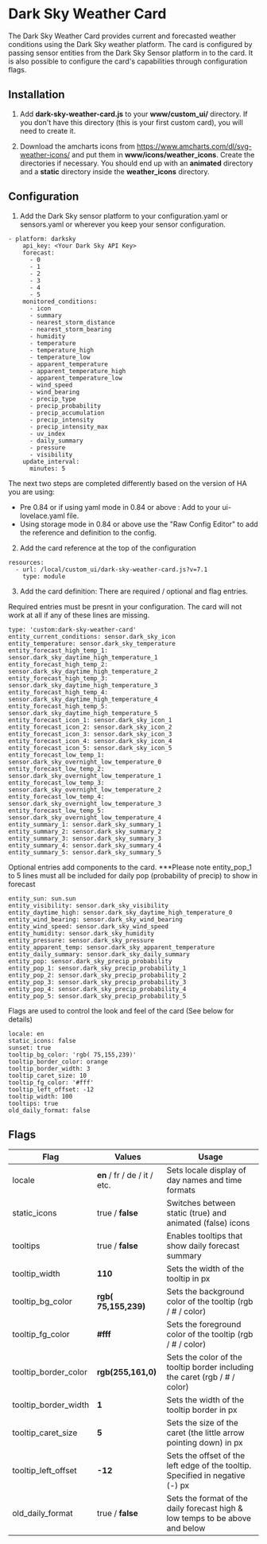 # Dark Sky Weather Card

The Dark Sky Weather Card provides current and forecasted weather conditions using the Dark Sky weather platform. The card 
is configured by passing sensor entities from the Dark Sky Sensor platform in to the card.  It is also possible to configure
the card's capabilities through configuration flags.

**Installation**
------------------------------
1. Add **dark-sky-weather-card.js** to your **www/custom_ui/** directory.  If you don't have this directory (this is your first
custom card), you will need to create it.

2. Download the amcharts icons from https://www.amcharts.com/dl/svg-weather-icons/ and put them in **www/icons/weather_icons**.  Create 
the directories if necessary. You should end up with an **animated** directory and a **static** directory inside the **weather_icons** directory.

**Configuration**
------------------------------
1. Add the Dark Sky sensor platform to your configuration.yaml or sensors.yaml or wherever you keep your sensor configuration.

~~~~  
- platform: darksky
    api_key: <Your Dark Sky API Key>
    forecast:
      - 0
      - 1
      - 2
      - 3
      - 4
      - 5
    monitored_conditions:
      - icon
      - summary
      - nearest_storm_distance
      - nearest_storm_bearing
      - humidity
      - temperature
      - temperature_high
      - temperature_low
      - apparent_temperature
      - apparent_temperature_high
      - apparent_temperature_low
      - wind_speed
      - wind_bearing
      - precip_type
      - precip_probability
      - precip_accumulation
      - precip_intensity
      - precip_intensity_max
      - uv_index
      - daily_summary
      - pressure
      - visibility
    update_interval:
      minutes: 5
~~~~

The next two steps are completed differently based on the version of HA you are using:
- Pre 0.84 or if using yaml mode in 0.84 or above : Add to your ui-lovelace.yaml file.
- Using storage mode in 0.84 or above use the "Raw Config Editor" to add the reference and definition to the config.

2. Add the card reference at the top of the configuration
~~~~
resources:
  - url: /local/custom_ui/dark-sky-weather-card.js?v=7.1
    type: module
~~~~

3. Add the card definition:  There are required / optional and flag entries.  

Required entries must be presnt 
in your configuration.  The card will not work at all if any of these lines are missing. 
~~~~
type: 'custom:dark-sky-weather-card'
entity_current_conditions: sensor.dark_sky_icon
entity_temperature: sensor.dark_sky_temperature
entity_forecast_high_temp_1: sensor.dark_sky_daytime_high_temperature_1
entity_forecast_high_temp_2: sensor.dark_sky_daytime_high_temperature_2
entity_forecast_high_temp_3: sensor.dark_sky_daytime_high_temperature_3
entity_forecast_high_temp_4: sensor.dark_sky_daytime_high_temperature_4
entity_forecast_high_temp_5: sensor.dark_sky_daytime_high_temperature_5
entity_forecast_icon_1: sensor.dark_sky_icon_1
entity_forecast_icon_2: sensor.dark_sky_icon_2
entity_forecast_icon_3: sensor.dark_sky_icon_3
entity_forecast_icon_4: sensor.dark_sky_icon_4
entity_forecast_icon_5: sensor.dark_sky_icon_5
entity_forecast_low_temp_1: sensor.dark_sky_overnight_low_temperature_0
entity_forecast_low_temp_2: sensor.dark_sky_overnight_low_temperature_1
entity_forecast_low_temp_3: sensor.dark_sky_overnight_low_temperature_2
entity_forecast_low_temp_4: sensor.dark_sky_overnight_low_temperature_3
entity_forecast_low_temp_5: sensor.dark_sky_overnight_low_temperature_4
entity_summary_1: sensor.dark_sky_summary_1
entity_summary_2: sensor.dark_sky_summary_2
entity_summary_3: sensor.dark_sky_summary_3
entity_summary_4: sensor.dark_sky_summary_4
entity_summary_5: sensor.dark_sky_summary_5
~~~~

Optional entries add components to the card. 
***Please note entity_pop_1 to 5 lines must all be included for daily pop (probability of precip) to show in forecast
~~~~
entity_sun: sun.sun
entity_visibility: sensor.dark_sky_visibility
entity_daytime_high: sensor.dark_sky_daytime_high_temperature_0
entity_wind_bearing: sensor.dark_sky_wind_bearing
entity_wind_speed: sensor.dark_sky_wind_speed
entity_humidity: sensor.dark_sky_humidity
entity_pressure: sensor.dark_sky_pressure
entity_apparent_temp: sensor.dark_sky_apparent_temperature
entity_daily_summary: sensor.dark_sky_daily_summary
entity_pop: sensor.dark_sky_precip_probability
entity_pop_1: sensor.dark_sky_precip_probability_1
entity_pop_2: sensor.dark_sky_precip_probability_2
entity_pop_3: sensor.dark_sky_precip_probability_3
entity_pop_4: sensor.dark_sky_precip_probability_4
entity_pop_5: sensor.dark_sky_precip_probability_5
~~~~

Flags are used to control the look and feel of the card (See below for details)
~~~~
locale: en
static_icons: false
sunset: true
tooltip_bg_color: 'rgb( 75,155,239)'
tooltip_border_color: orange
tooltip_border_width: 3
tooltip_caret_size: 10
tooltip_fg_color: '#fff'
tooltip_left_offset: -12
tooltip_width: 100
tooltips: true
old_daily_format: false
~~~~

**Flags**
--------------------------
| Flag                 | Values                       | Usage                                                                         |
|----------------------|------------------------------|-------------------------------------------------------------------------------|
| locale               | **en** / fr / de / it / etc. | Sets locale display of day names and time formats                             |
| static_icons         | true / **false**             | Switches between static (true) and animated (false) icons                     |
| tooltips             | true / **false**             | Enables tooltips that show daily forecast summary                             |
| tooltip_width        | **110**                      | Sets the width of the tooltip in px                                           |
| tooltip_bg_color     | **rgb( 75,155,239)**         | Sets the background color of the tooltip (rgb / # / color)                    |
| tooltip_fg_color     | **#fff**                     | Sets the foreground color of the tooltip (rgb / # / color)                    |
| tooltip_border_color | **rgb(255,161,0)**           | Sets the color of the tooltip border including the caret (rgb / # / color)    |
| tooltip_border_width | **1**                        | Sets the width of the tooltip border in px                                    |
| tooltip_caret_size   | **5**                        | Sets the size of the caret (the little arrow pointing down) in px             |
| tooltip_left_offset  | **-12**                      | Sets the offset of the left edge of the tooltip. Specified in negative (-) px |
| old_daily_format     | true / **false**             | Sets the format of the daily forecast high & low temps to be above and below  |
